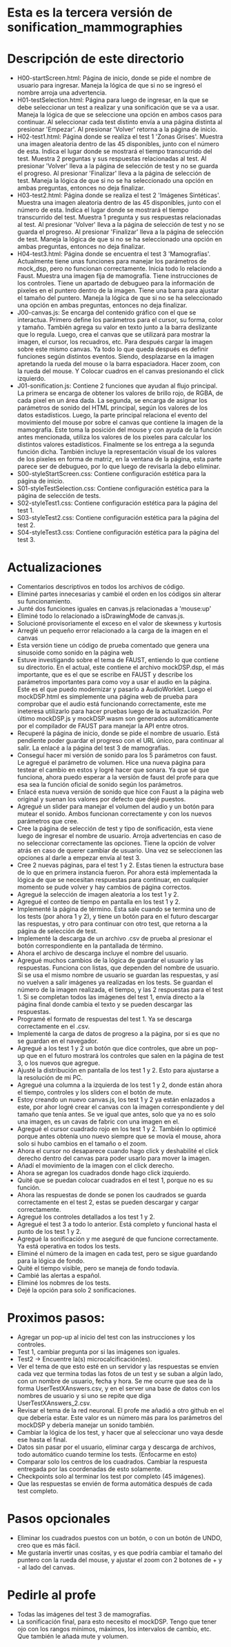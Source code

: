 # Esta es la tercera versión de sonification_mammographies

# Descripción de este directorio

- H00-startScreen.html: Página de inicio, donde se pide el nombre de usuario para ingresar. Maneja 
        la lógica de que si no se ingresó el nombre arroja una advertencia.
- H01-testSelection.html: Página para luego de ingresar, en la que se debe seleccionar un test a 
        realizar y una sonificación que se va a usar. Maneja la lógica de que se seleccione una
        opción en ambos casos para continuar. Al seleccionar cada test distinto envía a una página
        distinta al presionar 'Empezar'. Al presionar 'Volver' retorna a la página de inicio.
- H02-test1.html: Página donde se realiza el test 1 'Zonas Grises'. Muestra una imagen aleatoria 
        dentro de las 45 disponibles, junto con el número de esta. Indica el lugar donde se mostrará
        el tiempo transcurrido del test. Muestra 2 preguntas y sus respuestas relacionadas al test.
        Al presionar 'Volver' lleva a la página de selección de test y no se guarda el progreso. Al
        presionar 'Finalizar' lleva a la página de selección de test. Maneja la lógica de que si no 
        se ha seleccionado una opción en ambas preguntas, entonces no deja finalizar.
- H03-test2.html: Página donde se realiza el test 2 'Imágenes Sintéticas'. Muestra una imagen 
        aleatoria dentro de las 45 disponibles, junto con el número de esta. Indica el lugar donde 
        se mostrará el tiempo transcurrido del test. Muestra 1 pregunta y sus respuestas 
        relacionadas al test. Al presionar 'Volver' lleva a la página de selección de test y no se 
        guarda el progreso. Al presionar 'Finalizar' lleva a la página de selección de test. Maneja 
        la lógica de que si no se ha seleccionado una opción en ambas preguntas, entonces no deja 
        finalizar.
- H04-test3.html: Página donde se encuentra el test 3 'Mamografías'. Actualmente tiene unas 
        funciones para manejar los parámetros de mock_dsp, pero no funcionan 
        correctamente. Inicia todo lo relaciondo a Faust. Muestra una imagen fija de mamografía.
        Tiene instrucciones de los controles. Tiene un apartado de debugueo para la información de
        pixeles en el puntero dentro de la imagen. Tiene una barra para ajustar el tamaño del
        puntero. Maneja la lógica de que si no se ha seleccionado una opción en ambas preguntas, 
        entonces no deja finalizar.
- J00-canvas.js: Se encarga del contenido gráfico con el que se interactua. Primero define los 
        parámetros para el cursor, su forma, color y tamaño. También agrega su valor en texto junto
        a la barra deslizante que lo regula. Luego, crea el canvas que se utilizará para mostrar la
        imagen, el cursor, los recuadros, etc. Para después cargar la imagen sobre este mismo 
        canvas. Ya todo lo que queda después es definir funciones según distintos eventos. Siendo, 
        desplazarse en la imagen apretando la rueda del mouse o la barra espaciadora. Hacer zoom, 
        con la rueda del mouse. Y Colocar cuadros en el canvas presionando el click izquierdo.
- J01-sonification.js: Contiene 2 funciones que ayudan al flujo principal. La primera se encarga de
        obtener los valores de brillo rojo, de RGBA, de cada pixel en un área dada. La segunda, se
        encarga de asignar los parámetros de sonido del HTML principal, según los valores de los
        datos estadísticos. Luego, la parte principal relaciona el evento del movimiento del mouse
        por sobre el canvas que contiene la imagen de la mamografía. Este toma la posición del mouse
        y con ayuda de la función antes mencionada, utiliza los valores de los pixeles para calcular
        los distintos valores estadísticos. Finalmente se los entrega a la segunda función dicha. 
        También incluye la representación visual de los valores de los pixeles en forma de matriz, 
        en la ventana de la página, esta parte parece ser de debugueo, por lo que luego de revisarla
        la debo eliminar.
- S00-styleStartScreen.css: Contiene configuración estética para la página de inicio. 
- S01-styleTestSelection.css: Contiene configuración estética para la página de selección de tests. 
- S02-styleTest1.css: Contiene configuración estética para la página del test 1. 
- S03-styleTest2.css: Contiene configuración estética para la página del test 2. 
- S04-styleTest3.css: Contiene configuración estética para la página del test 3. 

# Actualizaciones

- Comentarios descriptivos en todos los archivos de código.
- Eliminé partes innecesarias y cambié el orden en los códigos sin alterar su funcionamiento.
- Junté dos funciones iguales en canvas.js relacionadas a 'mouse:up'
- Eliminé todo lo relacionado a isDrawingMode de canvas.js.
- Solucioné provisoriamente el exceso en el valor de skewness y kurtosis
- Arreglé un pequeño error relacionado a la carga de la imagen en el canvas
- Esta versión tiene un código de prueba comentado que genera una sinusoide como sonido en la página
        web
- Estuve investigando sobre el tema de FAUST, entiendo lo que contiene su directorio. En el actual,
        este contiene el archivo mockDSP.dsp, el más importante, que es el que se escribe en FAUST
        y describe los parámetros importantes para como voy a usar el audio en la página. Este es el
        que puedo modernizar y pasarlo a AudioWorklet. Luego el mockDSP.html es simplemente una
        página web de prueba para comprobar que el audio está funcionando correctamente, este me 
        ineteresa utilizarlo para hacer pruebas luego de la actualización. Por último mockDSP.js y 
        mockDSP.wasm son generados automáticamente por el compilador de FAUST para manejar la API
        entre otros.
- Recuperé la página de inicio, donde se pide el nombre de usuario. Está pendiente poder guardar el
        progreso con el URL único, para continuar al salir. La enlacé a la página del test 3 de 
        mamografías.
- Conseguí hacer mi versión de sonido para los 5 parámetros con faust. Le agregué el parámetro de 
        volumen. Hice una nueva página para testear el cambio en estos y logré hacer que sonara. Ya
        que sé que funciona, ahora puedo esperar a la versión de faust del profe para que esa sea 
        la función oficial de sonido según los parámetros.
- Enlacé esta nueva versión de sonido que hice con Faust a la página web original y suenan los
        valores por defecto que dejé puestos.
- Agregué un slider para manejar el volumen del audio y un botón para mutear el sonido. Ambos
        funcionan correctamente y con los nuevos parámetros que cree.
- Cree la página de selección de test y tipo de sonificación, esta viene luego de ingresar el nombre
        de usuario. Arroja advertencias en caso de no seleccionar correctamente las opciones. Tiene
        la opción de volver atrás en caso de querer cambiar de usuario. Una vez se seleccionen las
        opciones al darle a empezar envía al test 3.
- Cree 2 nuevas páginas, para el test 1 y 2. Estas tienen la estructura base de lo que en primera
        instancia fueron. Por ahora está implementada la lógica de que se necesitan respuestas para
        continuar, en cualquier momento se pude volver y hay cambios de página correctos. 
- Agregué la selección de imagen aleatoria a los test 1 y 2.
- Agregué el conteo de tiempo en pantalla en los test 1 y 2.
- Implementé la página de término. Esta sale cuando se termina uno de los tests (por ahora 1 y 2), y
        tiene un botón para en el futuro descargar las respuestas, y otro para continuar con otro
        test, que retorna a la página de selección de test.
- Implementé la descarga de un archivo .csv de prueba al presionar el botón correspondiente en la
        pantallada de término.
- Ahora el archivo de descarga incluye el nombre del usuario.
- Agregué muchos cambios de la lógica de guardar el usuario y las respuestas. Funciona con listas,
        que dependen del nombre de usuario. Si se usa el mismo nombre de usuario se guardan las
        respuestas, y así no vuelven a salir imágenes ya realizadas en los tests. Se guardan el 
        número de la imagen realizada, el tiempo, y las 2 respuestas para el test 1. Si se completan
        todos las imágenes del test 1, envía directo a la página final donde cambia el texto y se
        pueden descargar las respuestas.
- Programé el formato de respuestas del test 1. Ya se descarga correctamente en el .csv. 
- Implementé la carga de datos de progreso a la página, por si es que no se guardan en el navegador.
- Agregué a los test 1 y 2 un botón que dice controles, que abre un pop-up que en el futuro mostrará
        los controles que salen en la página de test 3, o los nuevos que agregue.
- Ajusté la distribución en pantalla de los test 1 y 2. Esto para ajustarse a la resolución de mi 
        PC. 
- Agregué una columna a la izquierda de los test 1 y 2, donde están ahora el tiempo, controles y los
        sliders con el botón de mute.
- Estoy creando un nuevo canvas.js, los test 1 y 2 ya están enlazados a este, por ahor logré crear
        el canvas con la imagen correspondiente y del tamaño que tenía antes. Se ve igual que antes,
        solo que ya no es solo una imagen, es un cavas de fabric con una imagen en el.
- Agregué el cursor cuadrado rojo en los test 1 y 2. También lo optimicé porque antes obtenía uno
        nuevo siempre que se movía el mouse, ahora solo si hubo cambios en el tamaño o el zoom.
- Ahora el cursor no desaparece cuando hago click y deshabilité el click derecho dentro del canvas
        para poder usarlo para mover la imagen.
- Añadí el movimiento de la imagen con el click derecho.
- Ahora se agregan los cuadrados donde hago click izquierdo.
- Quité que se puedan colocar cuadrados en el test 1, porque no es su función.
- Ahora las respuestas de donde se ponen los caudrados se guarda correctamente en el test 2, estas
        se pueden descargar y cargar correctamente.
- Agregué los controles detallados a los test 1 y 2.
- Agregué el test 3 a todo lo anterior. Está completo y funcional hasta el punto de los test 1 y 2.
- Agregué la sonificación y me aseguré de que funcione correctamente. Ya está operativa en todos los
        tests.
- Eliminé el número de la imagen en cada test, pero se sigue guardando para la lógica de fondo.
- Quité el tiempo visible, pero se maneja de fondo todavía.
- Cambié las alertas a español.
- Eliminé los nobmres de los tests.
- Dejé la opción para solo 2 sonificaciones.

# Proximos pasos: 
- Agregar un pop-up al inicio del test con las instrucciones y los controles.
- Test 1, cambiar pregunta por si las imágenes son iguales.
- Test2 -> Encuentre la(s) microcalcificación(es).
- Ver el tema de que esto esté en un servidor y las respuestas se envíen cada vez que termina todas
        las fotos de un test y se suban a algún lado, con un nombre de usuario, fecha y hora. Se me
        ocurre que sea de la forma UserTestXAnswers.csv, y en el server una base de datos con los 
        nombres de usuario y si uno se repite que diga UserTestXAnswers_2.csv.
- Revisar el tema de la red neuronal. El profe me añadió a otro github en el que debería estar. Este
        valor es un número más para los parámetros del mockDSP y debería manejar un sonido también.
- Cambiar la lógica de los test, y hacer que al seleccionar uno vaya desde ese hasta el final.
- Datos sin pasar por el usuario, eliminar carga y descarga de archivos, todo automático cuando 
        termine los tests. (Enfocarme en esto)
- Comparar solo los centros de los cuadrados. Cambiar la respuesta entregada por las coordenadas
        de esto solamente.
- Checkpoints solo al terminar los test por completo (45 imágenes).
- Que las respuestas se envién de forma automática después de cada test completo.


# Pasos opcionales
- Eliminar los cuadrados puestos con un botón, o con un botón de UNDO, creo que es más fácil.
- Me gustaría invertir unas cositas, y es que podría cambiar el tamaño del puntero con la rueda del
        mouse, y ajustar el zoom con 2 botones de + y - al lado del canvas.

# Pedirle al profe
- Todas las imágenes del test 3 de mamografías.
- La sonificación final, para esto necesito el mockDSP. Tengo que tener ojo con los rangos mínimos, 
        máximos, los intervalos de cambio, etc. Que también le añada mute y volumen.